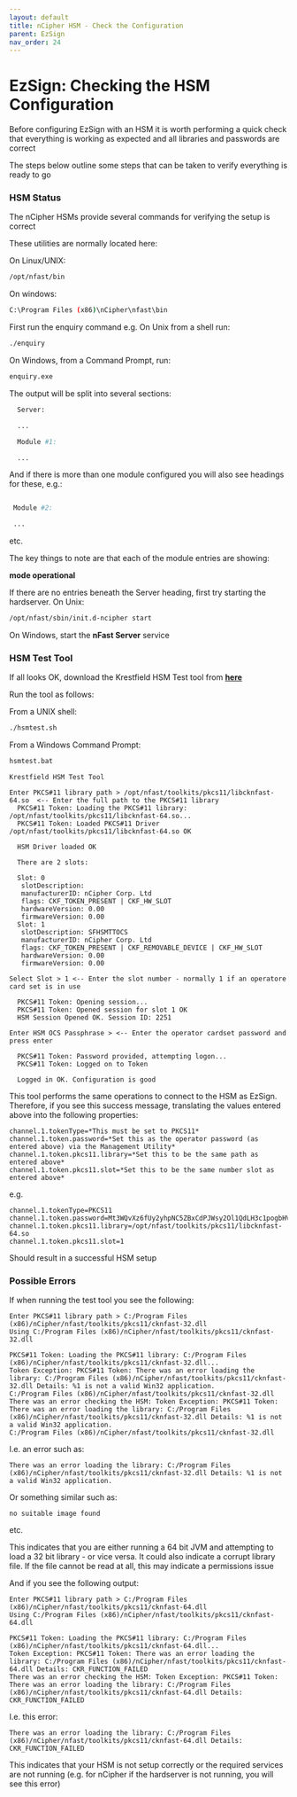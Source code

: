 ```yaml
---
layout: default
title: nCipher HSM - Check the Configuration
parent: EzSign
nav_order: 24
---
```




# EzSign: Checking the HSM Configuration



Before configuring EzSign with an HSM it is worth performing a quick check that everything is working as expected and all libraries and passwords are correct 

The steps below outline some steps that can be taken to verify everything is ready to go  

 

### HSM Status

The nCipher HSMs provide several commands for verifying the setup is correct

These utilities are normally located here:  

On Linux/UNIX:  

```bash
/opt/nfast/bin
```

On windows:  

```bash
C:\Program Files (x86)\nCipher\nfast\bin
```

 

First run the enquiry command e.g. On Unix from a shell run:

```bash
./enquiry
```

On Windows, from a Command Prompt, run:

```bash
enquiry.exe
```



 

The output will be split into several sections:

```bash
  Server:

  ...

  Module #1:

  ...
```
And if there is more than one module configured you will also see headings for these, e.g.:
```bash

 Module #2:

 ...
```
 etc.




The key things to note are that each of the module entries are showing:

**mode   operational**

 

If there are no entries beneath the Server heading, first try starting the hardserver. On Unix:

```bash
/opt/nfast/sbin/init.d-ncipher start
```

 

On Windows, start the **nFast Server** service

 

### HSM Test Tool

If all looks OK, download the Krestfield HSM Test tool from **[here](https://krestfield.s3.eu-west-2.amazonaws.com/trial/hsmtest2.zip)**

 

Run the tool as follows:

From a UNIX shell:

```bash
./hsmtest.sh
```



From a Windows Command Prompt:

```bash
hsmtest.bat
```

 

```
Krestfield HSM Test Tool

Enter PKCS#11 library path > /opt/nfast/toolkits/pkcs11/libcknfast-64.so  <-- Enter the full path to the PKCS#11 library
  PKCS#11 Token: Loading the PKCS#11 library: /opt/nfast/toolkits/pkcs11/libcknfast-64.so...
  PKCS#11 Token: Loaded PKCS#11 Driver /opt/nfast/toolkits/pkcs11/libcknfast-64.so OK

  HSM Driver loaded OK

  There are 2 slots:

  Slot: 0
   slotDescription:                                
   manufacturerID: nCipher Corp. Ltd       
   flags: CKF_TOKEN_PRESENT | CKF_HW_SLOT
   hardwareVersion: 0.00
   firmwareVersion: 0.00
  Slot: 1
   slotDescription: SFHSMTTOCS                           
   manufacturerID: nCipher Corp. Ltd       
   flags: CKF_TOKEN_PRESENT | CKF_REMOVABLE_DEVICE | CKF_HW_SLOT
   hardwareVersion: 0.00
   firmwareVersion: 0.00

Select Slot > 1 <-- Enter the slot number - normally 1 if an operatore card set is in use
 
  PKCS#11 Token: Opening session...
  PKCS#11 Token: Opened session for slot 1 OK
  HSM Session Opened OK. Session ID: 2251
  
Enter HSM OCS Passphrase > <-- Enter the operator cardset password and press enter

  PKCS#11 Token: Password provided, attempting logon...
  PKCS#11 Token: Logged on to Token

  Logged in OK. Configuration is good
```



This tool performs the same operations to connect to the HSM as EzSign. Therefore, if you see this success message, translating the values entered above into the following properties: 

```properties
channel.1.tokenType=*This must be set to PKCS11*
channel.1.token.password=*Set this as the operator password (as entered above) via the Management Utility*
channel.1.token.pkcs11.library=*Set this to be the same path as entered above*
channel.1.token.pkcs11.slot=*Set this to be the same number slot as entered above*
```

 e.g.

```properties
channel.1.tokenType=PKCS11
channel.1.token.password=Mt3WQvXz6fUy2yhpNC5ZBxCdPJWsy2Ol1QdLH3c1pogbHViP7oDeQA==
channel.1.token.pkcs11.library=/opt/nfast/toolkits/pkcs11/libcknfast-64.so
channel.1.token.pkcs11.slot=1
```



Should result in a successful HSM setup



### Possible Errors

If when running the test tool you see the following:  

```
Enter PKCS#11 library path > C:/Program Files (x86)/nCipher/nfast/toolkits/pkcs11/cknfast-32.dll
Using C:/Program Files (x86)/nCipher/nfast/toolkits/pkcs11/cknfast-32.dll

PKCS#11 Token: Loading the PKCS#11 library: C:/Program Files (x86)/nCipher/nfast/toolkits/pkcs11/cknfast-32.dll...
Token Exception: PKCS#11 Token: There was an error loading the library: C:/Program Files (x86)/nCipher/nfast/toolkits/pkcs11/cknfast-32.dll Details: %1 is not a valid Win32 application.
C:/Program Files (x86)/nCipher/nfast/toolkits/pkcs11/cknfast-32.dll
There was an error checking the HSM: Token Exception: PKCS#11 Token: There was an error loading the library: C:/Program Files (x86)/nCipher/nfast/toolkits/pkcs11/cknfast-32.dll Details: %1 is not a valid Win32 application.
C:/Program Files (x86)/nCipher/nfast/toolkits/pkcs11/cknfast-32.dll
```

I.e. an error such as:  

``There was an error loading the library: C:/Program Files (x86)/nCipher/nfast/toolkits/pkcs11/cknfast-32.dll Details: %1 is not a valid Win32 application.``

Or something similar such as:

``no suitable image found``

etc.

This indicates that you are either running a 64 bit JVM and attempting to load a 32 bit library - or vice versa. It could also indicate a corrupt library file. If the file cannot be read at all, this may indicate a permissions issue   

  

  

And if you see the following output:

```
Enter PKCS#11 library path > C:/Program Files (x86)/nCipher/nfast/toolkits/pkcs11/cknfast-64.dll
Using C:/Program Files (x86)/nCipher/nfast/toolkits/pkcs11/cknfast-64.dll

PKCS#11 Token: Loading the PKCS#11 library: C:/Program Files (x86)/nCipher/nfast/toolkits/pkcs11/cknfast-64.dll...
Token Exception: PKCS#11 Token: There was an error loading the library: C:/Program Files (x86)/nCipher/nfast/toolkits/pkcs11/cknfast-64.dll Details: CKR_FUNCTION_FAILED
There was an error checking the HSM: Token Exception: PKCS#11 Token: There was an error loading the library: C:/Program Files (x86)/nCipher/nfast/toolkits/pkcs11/cknfast-64.dll Details: CKR_FUNCTION_FAILED
```

I.e. this error:

``There was an error loading the library: C:/Program Files (x86)/nCipher/nfast/toolkits/pkcs11/cknfast-64.dll Details: CKR_FUNCTION_FAILED``

This indicates that your HSM is not setup correctly or the required services are not running (e.g. for nCipher if the hardserver is not running, you will see this error)